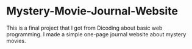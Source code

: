 # Mystery-Movie-Journal-Website
This is a final project that I got from Dicoding about basic web programming. I made a simple one-page journal website about mystery movies.
